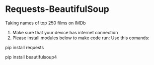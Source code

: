 # Requests-BeautifulSoup
Taking names of top 250 films on IMDb

1. Make sure that your device has internet connection
2. Please install modules below to make code run:
  Use this comands:

  pip install requests
  
  pip install beautifulsoup4
  
